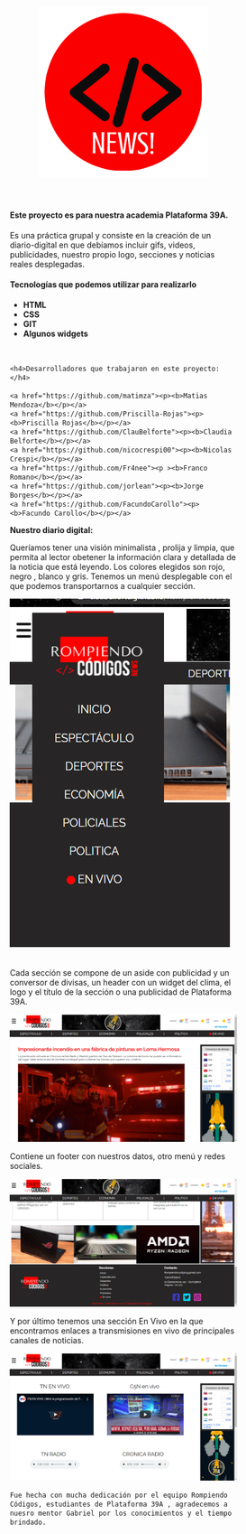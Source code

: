<!DOCTYPE html>
<html>
    <body>
    <header>
       <img  src="imagenes/faviicon.png" alt="">
    </header>
<div style="padding-left: 10%;
padding-right: 10%;">
    <h4>Este proyecto es para nuestra academia Plataforma 39A.</h4>
        <p>Es una práctica grupal y consiste en la creación de un diario-digital en que debíamos incluir gifs, videos, publicidades, nuestro propio logo, secciones y noticias reales desplegadas. </p> 
    <h4>Tecnologías que podemos utilizar para realizarlo</h4>
    <ul>
        <li><b>HTML</b></li>
        <li><b>CSS</b></li>
        <li><b>GIT</b></li>
        <li><b>Algunos widgets</b></li>
    </ul>
    <br>
     
    <h4>Desarrolladores que trabajaron en este proyecto:</h4>
      
    <a href="https://github.com/matimza"><p><b>Matias Mendoza</b></p></a>
    <a href="https://github.com/Priscilla-Rojas"><p><b>Priscilla Rojas</b></p></a>
    <a href="https://github.com/ClauBelforte"><p><b>Claudia Belforte</b></p></a>
    <a href="https://github.com/nicocrespi00"><p><b>Nicolas Crespi</b></p></a>
    <a href="https://github.com/Fr4nee"><p ><b>Franco Romano</b></p></a>
    <a href="https://github.com/jorlean"><p><b>Jorge Borges</b></p></a>
    <a href="https://github.com/FacundoCarollo"><p><b>Facundo Carollo</b></p></a>

   <p> <b>Nuestro diario digital:</b></p>
   <p>
    Queríamos tener una visión minimalista , prolija y limpia, que permita al lector obetener la información clara y detallada de la noticia que está leyendo. 
    Los colores elegidos son rojo, negro , blanco y gris. 
    Tenemos un menú desplegable con el que podemos transportarnos a cualquier sección.</p>
    <img src="imagenes/menudesplegable.png"alt="">
    <p style="padding-top: 20px;">Cada sección se compone de un aside con publicidad y un conversor de divisas, un header con un widget del clima, el logo y el título de la sección o una publicidad de Plataforma 39A.</p>
    <img src="imagenes/inicio.png"alt="">
    <p >Contiene un footer con nuestros datos, otro menú y redes sociales.</p>
    <img src="imagenes/footer.png" alt="">
    <p  >Y por último tenemos una sección En Vivo en la que encontramos enlaces a transmisiones en vivo de principales canales de noticias. </p>
    <img src="imagenes/vivo.png"alt="">

    Fue hecha con mucha dedicación por el equipo Rompiendo Códigos, estudiantes de Plataforma 39A , agradecemos a nuesro mentor Gabriel por los conocimientos y el tiempo brindado.
</div>
</body>

</html>
